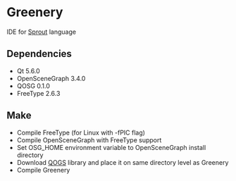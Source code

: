 # Greenery
IDE for [Sprout](https://github.com/krre/sprout) language

## Dependencies
- Qt 5.6.0
- OpenSceneGraph 3.4.0
- QOSG 0.1.0
- FreeType 2.6.3

## Make
- Compile FreeType (for Linux with -fPIC flag)
- Compile OpenSceneGraph with FreeType support
- Set OSG_HOME environment variable to OpenSceneGraph install directory
- Download [QOGS](https://github.com/krre/qosg) library and place it on same directory level as Greenery
- Compile Greenery
